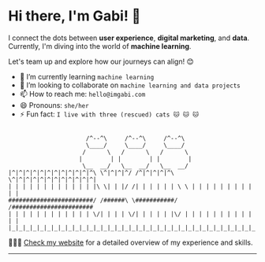 # Hi there, I'm Gabi! 👋

<!--
**fonsecagabriella/fonsecagabriella** is a ✨ _special_ ✨ repository because its `README.md` (this file) appears on your GitHub profile.

Here are some ideas to get you started:

- 🔭 I’m currently working on ...
- 🌱 I’m currently learning ...
- 👯 I’m looking to collaborate on ...
- 🤔 I’m looking for help with ...
- 💬 Ask me about ...
- 📫 How to reach me: ...
- 😄 Pronouns: ...
- ⚡ Fun fact: ...
-->

I connect the dots between **user experience**, **digital marketing**, and **data**. Currently, I'm diving into the world of **machine learning**.

Let's team up and explore how our journeys can align! 😊

- 🌱 I’m currently learning `machine learning`
- 👯 I’m looking to collaborate on `machine learning and data projects`
- 📫 How to reach me: `hello@imgabi.com`
- 😄 Pronouns: `she/her`
- ⚡ Fun fact: `I live with three (rescued) cats 🐱 🐱 🐱`

```

                      /^--^\     /^--^\     /^--^\
                      \____/     \____/     \____/
                     /      \   /      \   /      \
                    |        | |        | |        |
                     \__  __/   \__  __/   \__  __/
|^|^|^|^|^|^|^|^|^|^|^|^\ \^|^|^|^/ /^|^|^|^|^\ \^|^|^|^|^|^|^|^|^|^|^|^|
| | | | | | | | | | | | |\ \| | |/ /| | | | | | \ \ | | | | | | | | | | |
########################/ /######\ \###########/ /#######################
| | | | | | | | | | | | \/| | | | \/| | | | | |\/ | | | | | | | | | | | |
|_|_|_|_|_|_|_|_|_|_|_|_|_|_|_|_|_|_|_|_|_|_|_|_|_|_|_|_|_|_|_|_|_|_|_|_|

```

👩🏽‍💻 [Check my website](https://imgabi.com/) for a detailed overview of my experience and skills.

---

